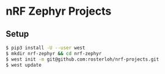 # nRF Zephyr Projects

## Setup
```bash
$ pip3 install -U --user west
$ mkdir nrf-zephyr && cd nrf-zephyr
$ west init -m git@github.com:rosterloh/nrf-projects.git
$ west update
```